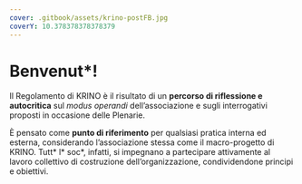 ```yaml
---
cover: .gitbook/assets/krino-postFB.jpg
coverY: 10.378378378378379
---
```


# Benvenut\*!

Il Regolamento di KRINO è il risultato di un **percorso di riflessione e autocritica** sul _modus operandi_ dell’associazione e sugli interrogativi proposti in occasione delle Plenarie.&#x20;

È pensato come **punto di riferimento** per qualsiasi pratica interna ed esterna, considerando l’associazione stessa come il macro-progetto di KRINO. Tutt\* l\* soc\*, infatti, si impegnano a partecipare attivamente al lavoro collettivo di costruzione dell’organizzazione, condividendone principi e obiettivi.
